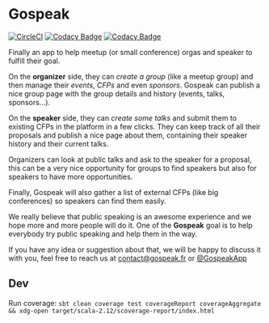# Gospeak

[![CircleCI](https://circleci.com/gh/loicknuchel/gospeak/tree/master.svg?style=shield)](https://circleci.com/gh/loicknuchel/gospeak/tree/master)
[![Codacy Badge](https://img.shields.io/codacy/grade/45ed63364ff14a87b7f1dad81ffee091.svg)](https://www.codacy.com/app/loicknuchel/gospeak?utm_source=github.com&amp;utm_medium=referral&amp;utm_content=loicknuchel/gospeak&amp;utm_campaign=Badge_Grade)
[![Codacy Badge](https://img.shields.io/codacy/coverage/45ed63364ff14a87b7f1dad81ffee091.svg)](https://www.codacy.com/app/loicknuchel/gospeak?utm_source=github.com&amp;utm_medium=referral&amp;utm_content=loicknuchel/gospeak&amp;utm_campaign=Badge_Grade)

Finally an app to help meetup (or small conference) orgas and speaker to fulfill their goal.

On the **organizer** side, they can *create a group* (like a meetup group) and then manage their *events*, *CFPs* and even *sponsors*.
Gospeak can publish a nice group page with the group details and history (events, talks, sponsors...).

On the **speaker** side, they can *create some talks* and submit them to existing CFPs in the platform in a few clicks.
They can keep track of all their proposals and publish a nice page about them, containing their speaker history and their current talks.

Organizers can look at public talks and ask to the speaker for a proposal, this can be a very nice opportunity for groups to find speakers but also for speakers to have more opportunities.

Finally, Gospeak will also gather a list of external CFPs (like big conferences) so speakers can find them easily.


We really believe that public speaking is an awesome experience and we hope more and more people will do it.
One of the **Gospeak** goal is to help everybody try public speaking and help them in the way.

If you have any idea or suggestion about that, we will be happy to discuss it with you, feel free to reach us at [contact@gospeak.fr](mailto:contact@gospeak.fr) or [@GospeakApp](https://twitter.com/GospeakApp)

## Dev

Run coverage: `sbt clean coverage test coverageReport coverageAggregate && xdg-open target/scala-2.12/scoverage-report/index.html`
